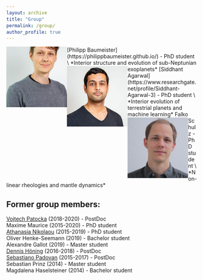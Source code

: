 ```yaml
---
layout: archive
title: "Group"
permalink: /group/
author_profile: true
---
```



<img align="left" src="../images/philipp.jpg" alt="" width="160"/>  
[Philipp Baumeister](https://philippbaumeister.github.io/) - PhD student \
*Interior structure and evolution of sub-Neptunian exoplanets*

<img align="left" src="../images/sid.jpg" alt="" width="160"/>  
[Siddhant Agarwal](https://www.researchgate.net/profile/Siddhant-Agarwal-3) - PhD student \
*Interior evolution of terrestrial planets and machine learning*

<img align="left" src="../images/falko.jpg" alt="" width="160"/>  
Falko Schulz - PhD student \
*Non-linear rheologies and mantle dynamics*

## Former group members:

[Vojtech Patocka](http://geo.mff.cuni.cz/~patocka/)  (2018-2020) - PostDoc \
Maxime Maurice (2015-2020) - PhD student \
[Athanasia Nikolaou](https://www.researchgate.net/profile/Athanasia_Nikolaou) (2015-2019) - PhD student \
Oliver Henke-Seemann (2019) - Bachelor student \
Alexandre Gallot (2019) - Master student \
[Dennis Höning](http://www.dhoening.de/) (2016-2018) - PostDoc \
[Sebastiano Padovan](https://www.researchgate.net/profile/Sebastiano_Padovan) (2015-2017) - PostDoc \
Sebastian Prinz (2014) - Master student \
Magdalena Haselsteiner (2014) - Bachelor student

